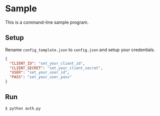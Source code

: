 # Sample

This is a command-line sample program.

## Setup

Rename `config_template.json` to `config.json` and setup your credentials.

```json
{
  "CLIENT_ID": "set_your_client_id",
  "CLIENT_SECRET": "set_your_client_secret",
  "USER": "set_your_user_id",
  "PASS": "set_your_user_pass"
}
```

## Run

```sh
$ python auth.py
```
